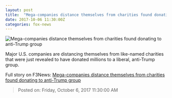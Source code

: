 ```yaml
---
layout: post
title:  "Mega-companies distance themselves from charities found donating to anti-Trump group"
date: 2017-10-06 11:30:00Z
categories: fox-news
---
```


![Mega-companies distance themselves from charities found donating to anti-Trump group](http://a57.foxnews.com/images.foxnews.com/content/fox-news/politics/2017/10/06/mega-companies-distance-themselves-from-charities-found-donating-to-anti-trump-group/_jcr_content/article-text/article-par-9/inline_spotlight_ima/image.img.jpg/612/344/1507292081050.jpg?ve=1&tl=1)

Major U.S. companies are distancing themselves from like-named charities that were just revealed to have donated millions to a liberal, anti-Trump group.


Full story on F3News: [Mega-companies distance themselves from charities found donating to anti-Trump group](http://www.f3nws.com/n/uJBnxB)

> Posted on: Friday, October 6, 2017 11:30:00 AM
